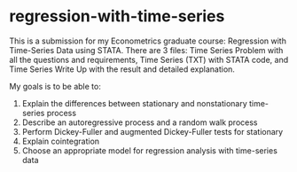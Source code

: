 # regression-with-time-series
This is a submission for my Econometrics graduate course: Regression with Time-Series Data using STATA. 
There are 3 files: Time Series Problem with all the questions and requirements, Time Series (TXT) with STATA code, 
and Time Series Write Up with the result and detailed explanation.

My goals is to be able to:
1. Explain the differences between stationary and nonstationary time-series process
2. Describe an autoregressive process and a random walk process
3. Perform Dickey-Fuller and augmented Dickey-Fuller tests for stationary
4. Explain cointegration
5. Choose an appropriate model for regression analysis with time-series data
